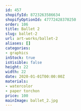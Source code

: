 ```yaml
---
id: 457
shopifyId: 8723263586634
shopifyOptionId: 47772428370250
order: 106
title: Ballet 2
slug: ballet-2
url: art-works/ballet-2
aliases: []
categories:
- graphics
inStock: true
isVisible: false
height: 22
width: 22
date: 2020-01-01T00:00:00Z
materials:
- watercolor
- paper torchon
price: 100
mainImage: ballet_2.jpg
---
```


